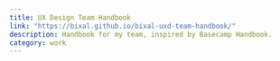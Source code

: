 ```yaml
---
title: UX Design Team Handbook
link: "https://bixal.github.io/bixal-uxd-team-handbook/"
description: Handbook for my team, inspired by Basecamp Handbook.
category: work
---
```

